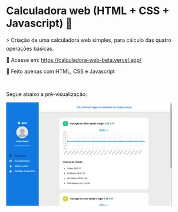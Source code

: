 # Calculadora web (HTML + CSS + Javascript) 📲

⚡ Criação de uma calculadora web simples, para cálculo das quatro operações básicas.

📲 Acesse em: https://calculadora-web-beta.vercel.app/

📄 Feito apenas com HTML, CSS e Javascript

<br>

Segue abaixo a pré-visualização:

<img src="https://github.com/ViniciusBaessi/Cotacao-de-moeda/blob/main/assets/Preview.png" alt="" style="width:450px;">
